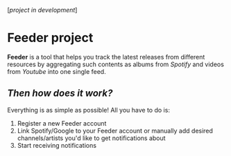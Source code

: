 [*project in development*]


Feeder project
================
**Feeder** is a tool that helps you track the latest releases from different resources by aggregating such contents as albums from *Spotify* and videos from *Youtube* into one single feed.


## *Then how does it work?*
Everything is as simple as possible! All you have to do is:
1. Register a new Feeder account
2. Link Spotify/Google to your Feeder account or manually add desired channels/artists you'd like to get notifications about
3. Start receiving notifications
